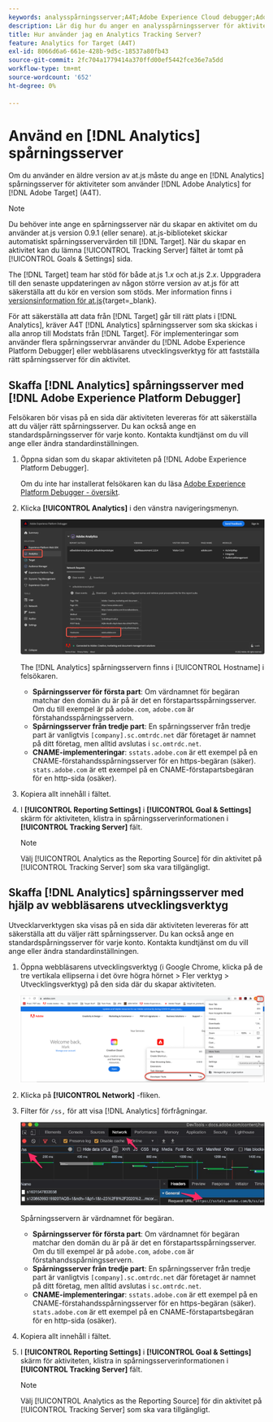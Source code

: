 ```yaml
---
keywords: analysspårningsserver;A4T;Adobe Experience Cloud debugger;Adobe Experience Platform debugger;Reporting source;developtools
description: Lär dig hur du anger en analysspårningsserver för aktiviteter som använder Analytics för [!DNL Target] (A4T) om du använder en äldre version av at.js.
title: Hur använder jag en Analytics Tracking Server?
feature: Analytics for Target (A4T)
exl-id: 8066d6a6-661e-428b-9d5c-18537a80fb43
source-git-commit: 2fc704a1779414a370ffd00ef5442fce36e7a5dd
workflow-type: tm+mt
source-wordcount: '652'
ht-degree: 0%

---
```


# Använd en [!DNL Analytics] spårningsserver

Om du använder en äldre version av at.js måste du ange en [!DNL Analytics] spårningsserver för aktiviteter som använder [!DNL Adobe Analytics] for [!DNL Adobe Target] (A4T).

>[!NOTE]
>
>Du behöver inte ange en spårningsserver när du skapar en aktivitet om du använder at.js version 0.9.1 (eller senare). at.js-biblioteket skickar automatiskt spårningsservervärden till [!DNL Target]. När du skapar en aktivitet kan du lämna [!UICONTROL Tracking Server] fältet är tomt på [!UICONTROL Goals & Settings] sida.
>
>The [!DNL Target] team har stöd för både at.js 1.*x* och at.js 2.*x*. Uppgradera till den senaste uppdateringen av någon större version av at.js för att säkerställa att du kör en version som stöds. Mer information finns i [versionsinformation för at.js](https://experienceleague.adobe.com/docs/target-dev/developer/client-side/at-js-implementation/target-atjs-versions.html){target=_blank}.

För att säkerställa att data från [!DNL Target] går till rätt plats i [!DNL Analytics], kräver A4T [!DNL Analytics] spårningsserver som ska skickas i alla anrop till Modstats från [!DNL Target]. För implementeringar som använder flera spårningsservrar använder du [!DNL Adobe Experience Platform Debugger] eller webbläsarens utvecklingsverktyg för att fastställa rätt spårningsserver för din aktivitet.

## Skaffa [!DNL Analytics] spårningsserver med [!DNL Adobe Experience Platform Debugger]

Felsökaren bör visas på en sida där aktiviteten levereras för att säkerställa att du väljer rätt spårningsserver. Du kan också ange en standardspårningsserver för varje konto. Kontakta kundtjänst om du vill ange eller ändra standardinställningen.

1. Öppna sidan som du skapar aktiviteten på [!DNL Adobe Experience Platform Debugger].

   Om du inte har installerat felsökaren kan du läsa [Adobe Experience Platform Debugger - översikt](https://experienceleague.adobe.com/docs/platform-learn/data-collection/debugger/overview.html).

1. Klicka **[!UICONTROL Analytics]** i den vänstra navigeringsmenyn.

   ![Screen_DebuggerTrackServ, bild](assets/Screen_DebuggerTrackServ.png)

   The [!DNL Analytics] spårningsservern finns i [!UICONTROL Hostname] i felsökaren.

   * **Spårningsserver för första part**: Om värdnamnet för begäran matchar den domän du är på är det en förstapartsspårningsserver. Om du till exempel är på `adobe.com`, `adobe.com` är förstahandsspårningsservern.
   * **Spårningsserver från tredje part**: En spårningsserver från tredje part är vanligtvis `[company].sc.omtrdc.net` där företaget är namnet på ditt företag, men alltid avslutas i `sc.omtrdc.net`.
   * **CNAME-implementeringar**: `sstats.adobe.com` är ett exempel på en CNAME-förstahandsspårningsserver för en https-begäran (säker). `stats.adobe.com` är ett exempel på en CNAME-förstapartsbegäran för en http-sida (osäker).

1. Kopiera allt innehåll i fältet.

1. I **[!UICONTROL Reporting Settings]** i **[!UICONTROL Goal & Settings]** skärm för aktiviteten, klistra in spårningsserverinformationen i **[!UICONTROL Tracking Server]** fält.

   >[!NOTE]
   >
   >Välj [!UICONTROL Analytics as the Reporting Source] för din aktivitet på [!UICONTROL Tracking Server] som ska vara tillgängligt.

## Skaffa [!DNL Analytics] spårningsserver med hjälp av webbläsarens utvecklingsverktyg

Utvecklarverktygen ska visas på en sida där aktiviteten levereras för att säkerställa att du väljer rätt spårningsserver. Du kan också ange en standardspårningsserver för varje konto. Kontakta kundtjänst om du vill ange eller ändra standardinställningen.

1. Öppna webbläsarens utvecklingsverktyg (i Google Chrome, klicka på de tre vertikala ellipserna i det övre högra hörnet > Fler verktyg > Utvecklingsverktyg) på den sida där du skapar aktiviteten.

   ![Kromutvecklarverktyg](/help/main/c-integrating-target-with-mac/a4t/assets/chrome-dev-tools.png)

1. Klicka på **[!UICONTROL Network]** -fliken.

1. Filter för `/ss,` för att visa [!DNL Analytics] förfrågningar.

   ![Verktyg för Chrome-utvecklare med /ss-sökning](/help/main/c-integrating-target-with-mac/a4t/assets/chrome-search.png)

   Spårningsservern är värdnamnet för begäran.

   * **Spårningsserver för första part**: Om värdnamnet för begäran matchar den domän du är på är det en förstapartsspårningsserver. Om du till exempel är på `adobe.com`, `adobe.com` är förstahandsspårningsservern.
   * **Spårningsserver från tredje part**: En spårningsserver från tredje part är vanligtvis `[company].sc.omtrdc.net` där företaget är namnet på ditt företag, men alltid avslutas i `sc.omtrdc.net`.
   * **CNAME-implementeringar**: `sstats.adobe.com` är ett exempel på en CNAME-förstahandsspårningsserver för en https-begäran (säker). `stats.adobe.com` är ett exempel på en CNAME-förstapartsbegäran för en http-sida (osäker).

1. Kopiera allt innehåll i fältet.

1. I **[!UICONTROL Reporting Settings]** i **[!UICONTROL Goal & Settings]** skärm för aktiviteten, klistra in spårningsserverinformationen i **[!UICONTROL Tracking Server]** fält.

   >[!NOTE]
   >
   >Välj [!UICONTROL Analytics as the Reporting Source] för din aktivitet på [!UICONTROL Tracking Server] som ska vara tillgängligt.

